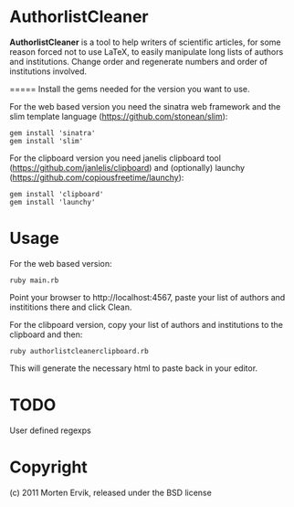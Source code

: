 # AuthorlistCleaner

**AuthorlistCleaner** is a tool to help writers of scientific articles, for some reason forced not to use LaTeX, to easily manipulate long lists of authors and institutions. Change order and regenerate numbers and order of institutions involved.

=====
Install the gems needed for the version you want to use.

For the web based version you need the sinatra web framework and the slim template language (https://github.com/stonean/slim):

    gem install 'sinatra'
    gem install 'slim'

For the clipboard version you need janelis clipboard tool (https://github.com/janlelis/clipboard) and (optionally) launchy (https://github.com/copiousfreetime/launchy):

    gem install 'clipboard'
    gem install 'launchy'

Usage
=====

For the web based version:

    ruby main.rb

Point your browser to http://localhost:4567, paste your list of authors and instititions there and click Clean.

For the clibpoard version, copy your list of authors and institutions to the clipboard and then:

    ruby authorlistcleanerclipboard.rb

This will generate the necessary html to paste back in your editor.

TODO
====
User defined regexps

Copyright
=========
(c) 2011 Morten Ervik, released under the BSD license